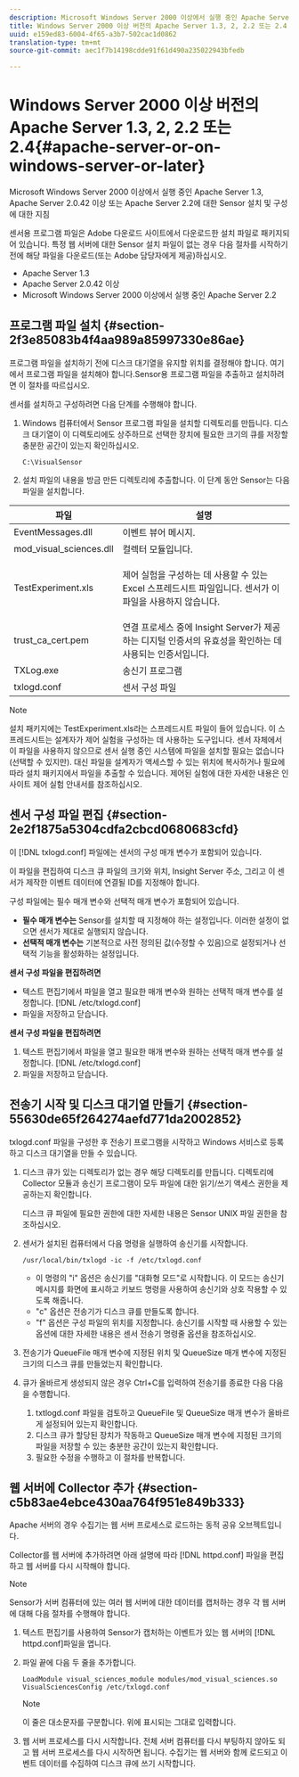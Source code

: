 ```yaml
---
description: Microsoft Windows Server 2000 이상에서 실행 중인 Apache Server 1.3, Apache Server 2.0.42 이상 또는 Apache Server 2.2에 대한 Sensor 설치 및 구성에 대한 지침
title: Windows Server 2000 이상 버전의 Apache Server 1.3, 2, 2.2 또는 2.4
uuid: e159ed83-6004-4f65-a3b7-502cac1d0862
translation-type: tm+mt
source-git-commit: aec1f7b14198cdde91f61d490a235022943bfedb

---
```



# Windows Server 2000 이상 버전의 Apache Server 1.3, 2, 2.2 또는 2.4{#apache-server-or-on-windows-server-or-later}

Microsoft Windows Server 2000 이상에서 실행 중인 Apache Server 1.3, Apache Server 2.0.42 이상 또는 Apache Server 2.2에 대한 Sensor 설치 및 구성에 대한 지침

센서용 프로그램 파일은 Adobe 다운로드 사이트에서 다운로드한 설치 파일로 패키지되어 있습니다. 특정 웹 서버에 대한 Sensor 설치 파일이 없는 경우 다음 절차를 시작하기 전에 해당 파일을 다운로드(또는 Adobe 담당자에게 제공)하십시오.

* Apache Server 1.3
* Apache Server 2.0.42 이상
* Microsoft Windows Server 2000 이상에서 실행 중인 Apache Server 2.2

## 프로그램 파일 설치 {#section-2f3e85083b4f4aa989a85997330e86ae}

프로그램 파일을 설치하기 전에 디스크 대기열을 유지할 위치를 결정해야 합니다. 여기에서 프로그램 파일을 설치해야 합니다.Sensor용 프로그램 파일을 추출하고 설치하려면 이 절차를 따르십시오.

센서를 설치하고 구성하려면 다음 단계를 수행해야 합니다.

1. Windows 컴퓨터에서 Sensor 프로그램 파일을 설치할 디렉토리를 만듭니다. 디스크 대기열이 이 디렉토리에도 상주하므로 선택한 장치에 필요한 크기의 큐를 저장할 충분한 공간이 있는지 확인하십시오.

   ```
   C:\VisualSensor
   ```

1. 설치 파일의 내용을 방금 만든 디렉토리에 추출합니다. 이 단계 동안 Sensor는 다음 파일을 설치합니다.

<table id="table_ABFF5F92271B4F3CB0AC68DAB6A5709F"> 
 <thead> 
  <tr> 
   <th colname="col1" class="entry"> 파일 </th> 
   <th colname="col2" class="entry"> 설명 </th> 
  </tr> 
 </thead>
 <tbody> 
  <tr> 
   <td colname="col1"> EventMessages.dll </td> 
   <td colname="col2"> 이벤트 뷰어 메시지. </td> 
  </tr> 
  <tr> 
   <td colname="col1"> mod_visual_sciences.dll </td> 
   <td colname="col2"> 컬렉터 모듈입니다. </td> 
  </tr> 
  <tr> 
   <td colname="col1"> <p>TestExperiment.xls </p> </td> 
   <td colname="col2"> <p>제어 실험을 구성하는 데 사용할 수 있는 Excel 스프레드시트 파일입니다. 센서가 이 파일을 사용하지 않습니다. </p> </td> 
  </tr> 
  <tr> 
   <td colname="col1"> trust_ca_cert.pem </td> 
   <td colname="col2"> 연결 프로세스 중에 Insight Server가 제공하는 디지털 인증서의 유효성을 확인하는 데 사용되는 인증서입니다. </td> 
  </tr> 
  <tr> 
   <td colname="col1"> TXLog.exe </td> 
   <td colname="col2"> 송신기 프로그램 </td> 
  </tr> 
  <tr> 
   <td colname="col1"> txlogd.conf </td> 
   <td colname="col2"> 센서 구성 파일 </td> 
  </tr> 
 </tbody> 
</table>

>[!NOTE]
>
>설치 패키지에는 TestExperiment.xls라는 스프레드시트 파일이 들어 있습니다. 이 스프레드시트는 설계자가 제어 실험을 구성하는 데 사용하는 도구입니다. 센서 자체에서 이 파일을 사용하지 않으므로 센서 실행 중인 시스템에 파일을 설치할 필요는 없습니다(선택할 수 있지만). 대신 파일을 설계자가 액세스할 수 있는 위치에 복사하거나 필요에 따라 설치 패키지에서 파일을 추출할 수 있습니다. 제어된 실험에 대한 자세한 내용은 인사이트 제어 실험 안내서를 참조하십시오.

## 센서 구성 파일 편집 {#section-2e2f1875a5304cdfa2cbcd0680683cfd}

이 [!DNL txlogd.conf] 파일에는 센서의 구성 매개 변수가 포함되어 있습니다.

이 파일을 편집하여 디스크 큐 파일의 크기와 위치, Insight Server 주소, 그리고 이 센서가 제작한 이벤트 데이터에 연결될 ID를 지정해야 합니다.

구성 파일에는 필수 매개 변수와 선택적 매개 변수가 포함되어 있습니다.

* **필수 매개 변수는** Sensor를 설치할 때 지정해야 하는 설정입니다. 이러한 설정이 없으면 센서가 제대로 실행되지 않습니다.
* **선택적 매개 변수는** 기본적으로 사전 정의된 값(수정할 수 있음)으로 설정되거나 선택적 기능을 활성화하는 설정입니다.

**센서 구성 파일을 편집하려면**

* 텍스트 편집기에서 파일을 열고 필요한 매개 변수와 원하는 선택적 매개 변수를 설정합니다. [!DNL /etc/txlogd.conf]
* 파일을 저장하고 닫습니다.

**센서 구성 파일을 편집하려면**

1. 텍스트 편집기에서 파일을 열고 필요한 매개 변수와 원하는 선택적 매개 변수를 설정합니다. [!DNL /etc/txlogd.conf]
1. 파일을 저장하고 닫습니다.

## 전송기 시작 및 디스크 대기열 만들기 {#section-55630de65f264274aefd771da2002852}

txlogd.conf 파일을 구성한 후 전송기 프로그램을 시작하고 Windows 서비스로 등록하고 디스크 대기열을 만들 수 있습니다.

1. 디스크 큐가 있는 디렉토리가 없는 경우 해당 디렉토리를 만듭니다. 디렉토리에 Collector 모듈과 송신기 프로그램이 모두 파일에 대한 읽기/쓰기 액세스 권한을 제공하는지 확인합니다.

   디스크 큐 파일에 필요한 권한에 대한 자세한 내용은 Sensor UNIX 파일 권한을 참조하십시오.
1. 센서가 설치된 컴퓨터에서 다음 명령을 실행하여 송신기를 시작합니다.

   ```
   /usr/local/bin/txlogd -ic -f /etc/txlogd.conf
   ```

   * 이 명령의 &quot;i&quot; 옵션은 송신기를 &quot;대화형 모드&quot;로 시작합니다. 이 모드는 송신기 메시지를 화면에 표시하고 키보드 명령을 사용하여 송신기와 상호 작용할 수 있도록 해줍니다.
   * &quot;c&quot; 옵션은 전송기가 디스크 큐를 만들도록 합니다.
   * &quot;f&quot; 옵션은 구성 파일의 위치를 지정합니다.
   송신기를 시작할 때 사용할 수 있는 옵션에 대한 자세한 내용은 센서 전송기 명령줄 옵션을 참조하십시오.

1. 전송기가 QueueFile 매개 변수에 지정된 위치 및 QueueSize 매개 변수에 지정된 크기의 디스크 큐를 만들었는지 확인합니다.
1. 큐가 올바르게 생성되지 않은 경우 Ctrl+C를 입력하여 전송기를 종료한 다음 다음을 수행합니다.

   1. txtlogd.conf 파일을 검토하고 QueueFile 및 QueueSize 매개 변수가 올바르게 설정되어 있는지 확인합니다.
   1. 디스크 큐가 할당된 장치가 작동하고 QueueSize 매개 변수에 지정된 크기의 파일을 저장할 수 있는 충분한 공간이 있는지 확인합니다.
   1. 필요한 수정을 수행하고 이 절차를 반복합니다.

## 웹 서버에 Collector 추가 {#section-c5b83ae4ebce430aa764f951e849b333}

Apache 서버의 경우 수집기는 웹 서버 프로세스로 로드하는 동적 공유 오브젝트입니다.

Collector를 웹 서버에 추가하려면 아래 설명에 따라 [!DNL httpd.conf] 파일을 편집하고 웹 서버를 다시 시작해야 합니다.

>[!NOTE]
>
>Sensor가 서버 컴퓨터에 있는 여러 웹 서버에 대한 데이터를 캡처하는 경우 각 웹 서버에 대해 다음 절차를 수행해야 합니다.

1. 텍스트 편집기를 사용하여 Sensor가 캡처하는 이벤트가 있는 웹 서버의 [!DNL httpd.conf]파일을 엽니다.
1. 파일 끝에 다음 두 줄을 추가합니다.

   ```
   LoadModule visual_sciences_module modules/mod_visual_sciences.so 
   VisualSciencesConfig /etc/txlogd.conf
   ```

   >[!NOTE]
   >
   >이 줄은 대소문자를 구분합니다. 위에 표시되는 그대로 입력합니다.

1. 웹 서버 프로세스를 다시 시작합니다. 전체 서버 컴퓨터를 다시 부팅하지 않아도 되고 웹 서버 프로세스를 다시 시작하면 됩니다. 수집기는 웹 서버와 함께 로드되고 이벤트 데이터를 수집하여 디스크 큐에 쓰기 시작합니다.

